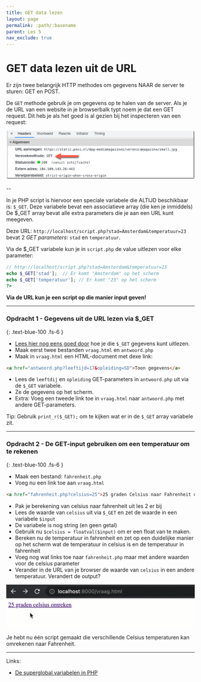 ```yaml
---
title: GET data lezen
layout: page 
permalink: :path/:basename 
parent: Les 5 
nav_exclude: true
---
```


# GET data lezen uit de URL

Er zijn twee belangrijk HTTP methodes om gegevens NAAR de server te sturen: GET en POST.

De `GET` methode gebruik je om gegevens op te halen van de server. Als je de URL van een website in je browserbalk typt noem je dat een GET request.
Dit heb je als het goed is al gezien bij het inspecteren van een request:

![GET request](images/get.png)

--

In je PHP script is hiervoor een speciale variabele die ALTIJD beschikbaar is: `$_GET`. Deze variabele bevat een associatieve array (die ken je inmiddels)
De $_GET array bevat alle extra parameters die je aan een URL kunt meegeven.

Deze URL: `http://localhost/script.php?stad=Amsterdam&temperatuur=23` bevat 2 *GET parameters*: `stad` en `temperatuur`.

Via de $_GET variabele kun je in `script.php` de value uitlezen voor elke parameter:

```php
// http://localhost/script.php?stad=Amsterdam&temperatuur=23
echo $_GET['stad'];  // Er komt "Amsterdam" op het scherm
echo $_GET['temperatuur']; // Er komt "23" op het scherm
?>
```

**Via de URL kun je een script op die manier input geven!**

---

### Opdracht 1 - Gegevens uit de URL lezen via $_GET
{: .text-blue-100 .fs-6 }

- [Lees hier nog eens goed door](https://www.w3schools.com/php/php_superglobals_get.asp) hoe je die `$_GET` gegevens kunt uitlezen.
- Maak eerst twee bestanden `vraag.html` en `antwoord.php`
- Maak in `vraag.html` een HTML-document met dexe link:

```html
<a href="antwoord.php?leeftijd=17&opleiding=SD">Toon gegevens</a>
```

- Lees de `leeftdij` en `opleiding` GET-parameters in `antwoord.php` uit via de `$_GET` variabele.
- Ze de gegevens op het scherm.
- Extra: Voeg een tweede link toe in `vraag.html` naar `antwoord.php` met andere GET-parameters.

Tip: Gebruik `print_r($_GET);` om te kijken wat er in de `$_GET` array variabele zit.

---

### Opdracht 2 - De GET-input gebruiken om een temperatuur om te rekenen
{: .text-blue-100 .fs-6 }

- Maak een bestand: `fahrenheit.php`
- Voeg nu een link toe aan `vraag.html`

```html 
<a href="fahrenheit.php?celsius=25">25 graden Celsius naar Fahrenheit omreken</a>
```
 
- Pak je berekening van celsius naar fahrenheit uit les 2 er bij
- Lees de waarde van `celsius` uit via `$_GET` en zet de waarde in een variabele `$input`
- De variabele is nog string (en geen getal)
- Gebruik nu `$celsius = floatval($input)` om er een float van te maken.
- Bereken nu de temperatuur in fahrenheit en zet op een duidelijke manier op het scherm wat de temperatuur in celsius is en de temperatuur in fahrenheit
- Voeg nog wat links toe naar `fahrenheit.php` maar met andere waarden voor de celsius parameter
- Verander in de URL van je browser de waarde van `celsius` in een andere temperatuur. Verandert de output?

![Celsius Fahrenheit](images/celsius-fahrenheit.gif)

Je hebt nu één script gemaakt die verschillende Celsius temperaturen kan omrekenen naar Fahrenheit.

---

Links:

- [De superglobal variabelen in PHP](https://www.php.net/manual/en/language.variables.superglobals.php)
